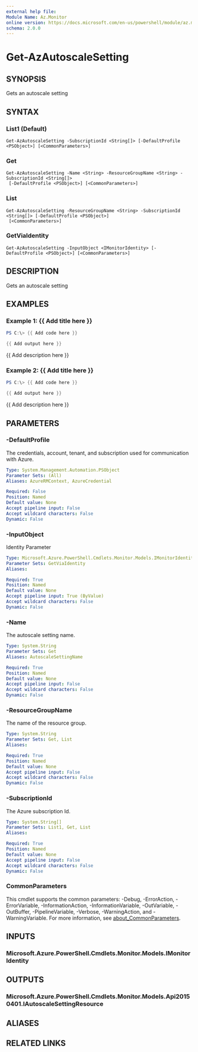 ```yaml
---
external help file:
Module Name: Az.Monitor
online version: https://docs.microsoft.com/en-us/powershell/module/az.monitor/get-azautoscalesetting
schema: 2.0.0
---
```


# Get-AzAutoscaleSetting

## SYNOPSIS
Gets an autoscale setting

## SYNTAX

### List1 (Default)
```
Get-AzAutoscaleSetting -SubscriptionId <String[]> [-DefaultProfile <PSObject>] [<CommonParameters>]
```

### Get
```
Get-AzAutoscaleSetting -Name <String> -ResourceGroupName <String> -SubscriptionId <String[]>
 [-DefaultProfile <PSObject>] [<CommonParameters>]
```

### List
```
Get-AzAutoscaleSetting -ResourceGroupName <String> -SubscriptionId <String[]> [-DefaultProfile <PSObject>]
 [<CommonParameters>]
```

### GetViaIdentity
```
Get-AzAutoscaleSetting -InputObject <IMonitorIdentity> [-DefaultProfile <PSObject>] [<CommonParameters>]
```

## DESCRIPTION
Gets an autoscale setting

## EXAMPLES

### Example 1: {{ Add title here }}
```powershell
PS C:\> {{ Add code here }}

{{ Add output here }}
```

{{ Add description here }}

### Example 2: {{ Add title here }}
```powershell
PS C:\> {{ Add code here }}

{{ Add output here }}
```

{{ Add description here }}

## PARAMETERS

### -DefaultProfile
The credentials, account, tenant, and subscription used for communication with Azure.

```yaml
Type: System.Management.Automation.PSObject
Parameter Sets: (All)
Aliases: AzureRMContext, AzureCredential

Required: False
Position: Named
Default value: None
Accept pipeline input: False
Accept wildcard characters: False
Dynamic: False
```

### -InputObject
Identity Parameter

```yaml
Type: Microsoft.Azure.PowerShell.Cmdlets.Monitor.Models.IMonitorIdentity
Parameter Sets: GetViaIdentity
Aliases:

Required: True
Position: Named
Default value: None
Accept pipeline input: True (ByValue)
Accept wildcard characters: False
Dynamic: False
```

### -Name
The autoscale setting name.

```yaml
Type: System.String
Parameter Sets: Get
Aliases: AutoscaleSettingName

Required: True
Position: Named
Default value: None
Accept pipeline input: False
Accept wildcard characters: False
Dynamic: False
```

### -ResourceGroupName
The name of the resource group.

```yaml
Type: System.String
Parameter Sets: Get, List
Aliases:

Required: True
Position: Named
Default value: None
Accept pipeline input: False
Accept wildcard characters: False
Dynamic: False
```

### -SubscriptionId
The Azure subscription Id.

```yaml
Type: System.String[]
Parameter Sets: List1, Get, List
Aliases:

Required: True
Position: Named
Default value: None
Accept pipeline input: False
Accept wildcard characters: False
Dynamic: False
```

### CommonParameters
This cmdlet supports the common parameters: -Debug, -ErrorAction, -ErrorVariable, -InformationAction, -InformationVariable, -OutVariable, -OutBuffer, -PipelineVariable, -Verbose, -WarningAction, and -WarningVariable. For more information, see [about_CommonParameters](http://go.microsoft.com/fwlink/?LinkID=113216).

## INPUTS

### Microsoft.Azure.PowerShell.Cmdlets.Monitor.Models.IMonitorIdentity

## OUTPUTS

### Microsoft.Azure.PowerShell.Cmdlets.Monitor.Models.Api20150401.IAutoscaleSettingResource

## ALIASES

## RELATED LINKS

